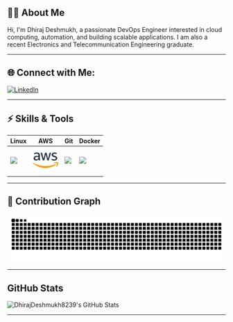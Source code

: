 
## 👨‍💻 About Me

Hi, I'm Dhiraj Deshmukh, a passionate DevOps Engineer interested in cloud computing, automation, and building scalable applications. I am also a recent Electronics and Telecommunication Engineering graduate.

---

## 🌐 Connect with Me:

[![LinkedIn](https://img.shields.io/badge/LinkedIn-0A66C2?style=for-the-badge&logo=linkedin&logoColor=white)](https://www.linkedin.com/in/dhirajdeshmukh8239/) 


---


## ⚡ Skills & Tools  

| Linux | AWS | Git | Docker |
|-------|-----|-----|--------|
| <img src="https://cdn.jsdelivr.net/gh/devicons/devicon/icons/linux/linux-original.svg" width="60"/> | <img src="https://raw.githubusercontent.com/devicons/devicon/master/icons/amazonwebservices/amazonwebservices-original-wordmark.svg" width="60"/> | <img src="https://cdn.jsdelivr.net/gh/devicons/devicon/icons/git/git-original.svg" width="60"/> | <img src="https://cdn.jsdelivr.net/gh/devicons/devicon/icons/docker/docker-original.svg" width="60"/> |

---

## 🌱 Contribution Graph


<div align ="center">

![snake gif](https://github.com/DhirajDeshmukh8239/DhirajDeshmukh8239/blob/output/github-snake-dark.svg)

</div>

---

## GitHub Stats

![DhirajDeshmukh8239's GitHub Stats](https://github-readme-stats.vercel.app/api?username=DhirajDeshmukh8239&bg_color=ffffff&title_color=007bff&icon_color=333333&text_color=333333)


---

